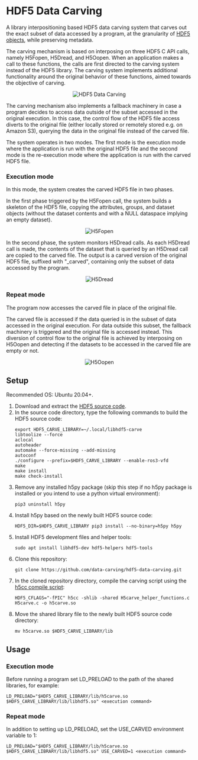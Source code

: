 # HDF5 Data Carving

A library interpositioning based HDF5 data carving system that carves out the exact subset of data accessed by a program, at the granularity of [HDF5 objects](https://docs.hdfgroup.org/hdf5/develop/group___h5_o.html), while preserving metadata.

The carving mechanism is based on interposing on three HDF5 C API calls, namely H5Fopen, H5Dread, and H5Oopen. When an application makes a call to these functions, the calls are first directed to the carving system instead of the HDF5 library. The carving system implements additional functionality around the original behavior of these functions, aimed towards the objective of carving.

<p align="center">
<img alt="HDF5 Data Carving" src="https://github.com/raffayatiq/hdf5-data-carving/assets/58357644/2b66fff0-c0a4-43a4-8355-8864e00e2333">
</p>

The carving mechanism also implements a fallback machinery in case a program decides to access data outside of the subset accessed in the original execution. In this case, the control flow of the HDF5 file access diverts to the original file (either locally stored or remotely stored e.g. on Amazon S3), querying the data in the original file instead of the carved file.

The system operates in two modes. The first mode is the execution mode where the application is run with the original HDF5 file and the second mode is the re-execution mode where the application is run with the carved HDF5 file.

### Execution mode

   In this mode, the system creates the carved HDF5 file in two phases.

   In the first phase triggered by the H5Fopen call, the system builds a skeleton of the HDF5 file, copying the attributes, groups, and dataset objects (without the dataset contents and with a NULL dataspace implying an empty dataset).
   
   <p align="center">
   <img alt="H5Fopen" src="https://github.com/raffayatiq/hdf5-data-carving/assets/58357644/5b644e40-b1ab-4bbc-a0d2-822c76c3d480">
   </p>

   In the second phase, the system monitors H5Dread calls. As each H5Dread call is made, the contents of the dataset that is queried by an H5Dread call are copied to the carved file. The output is a carved version of the original HDF5 file, suffixed with "_carved", containing only the subset of data accessed by the program.
   
   <p align="center">
   <img alt="H5Dread" src="https://github.com/raffayatiq/hdf5-data-carving/assets/58357644/6a233928-d327-4ef1-bd17-c7eda3dca9a2">
   </p>

### Repeat mode

   The program now accesses the carved file in place of the original file.

   The carved file is accessed if the data queried is in the subset of data accessed in the original execution. For data outside this subset, the fallback machinery is triggered and the original file is accessed instead. This diversion of control flow to the original file is achieved by interposing on H5Oopen and detecting if the datasets to be accessed in the carved file are empty or not.
   
   <p align="center">
   <img alt="H5Oopen" src="https://github.com/raffayatiq/hdf5-data-carving/assets/58357644/d597461e-c840-4fa0-bbb6-3e87b2ed52c6">
   </p>

## Setup
Recommended OS: Ubuntu 20.04+.

1. Download and extract the [HDF5 source code](https://www.hdfgroup.org/downloads/hdf5/source-code/).
2. In the source code directory, type the following commands to build the HDF5 source code:
   ```
   export HDF5_CARVE_LIBRARY=~/.local/libhdf5-carve
   libtoolize --force
   aclocal
   autoheader
   automake --force-missing --add-missing
   autoconf
   ./configure --prefix=$HDF5_CARVE_LIBRARY --enable-ros3-vfd
   make
   make install
   make check-install
   ```
3. Remove any installed h5py package (skip this step if no h5py package is installed or you intend to use a python virtual environment):
   ```
   pip3 uninstall h5py
   ```
6. Install h5py based on the newly built HDF5 source code:
   ```
   HDF5_DIR=$HDF5_CARVE_LIBRARY pip3 install --no-binary=h5py h5py
   ```
7. Install HDF5 development files and helper tools:
   ```
   sudo apt install libhdf5-dev hdf5-helpers hdf5-tools
   ```
8. Clone this repository:
   ```
   git clone https://github.com/data-carving/hdf5-data-carving.git
   ``` 
9. In the cloned repository directory, compile the carving script using the [h5cc compile script](https://docs.hdfgroup.org/archive/support/HDF5/Tutor/compile.html):
   ```
   HDF5_CFLAGS="-fPIC" h5cc -shlib -shared H5carve_helper_functions.c H5carve.c -o h5carve.so
   ```
10. Move the shared library file to the newly built HDF5 source code directory:
    ```
    mv h5carve.so $HDF5_CARVE_LIBRARY/lib
    ```
    
## Usage

### Execution mode
Before running a program set LD_PRELOAD to the path of the shared libraries, for example:
```
LD_PRELOAD="$HDF5_CARVE_LIBRARY/lib/h5carve.so $HDF5_CARVE_LIBRARY/lib/libhdf5.so" <execution command>
```

### Repeat mode
In addition to setting up LD_PRELOAD, set the USE_CARVED environment variable to 1:
```
LD_PRELOAD="$HDF5_CARVE_LIBRARY/lib/h5carve.so $HDF5_CARVE_LIBRARY/lib/libhdf5.so" USE_CARVED=1 <execution command>
```
